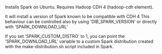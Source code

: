 Installs Spark on Ubuntu. Requires Hadoop CDH 4 (hadoop-cdh element).

It will install a version of Spark known to be compatible with CDH 4
This behaviour can be controlled also by using 'DIB_SPARK_VERSION' or directly with
'SPARK_DOWNLOAD_URL'

If you set 'SPARK_CUSTOM_DISTRO' to 1, you can point the 'SPARK_DOWNLOAD_URL'
variable to a custom Spark distribution created with the make-distribution.sh
script included in Spark.

